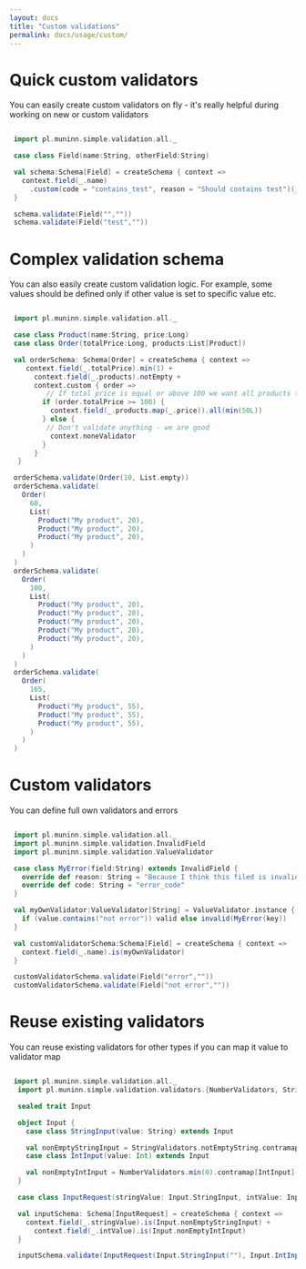 ```yaml
---
layout: docs
title: "Custom validations"
permalink: docs/usage/custom/
---
```

# Quick custom validators

You can easily create custom validators on fly - it's really helpful during working on new or custom validators
```scala mdoc

 import pl.muninn.simple.validation.all._

 case class Field(name:String, otherField:String)

 val schema:Schema[Field] = createSchema { context =>
   context.field(_.name)
     .custom(code = "contains_test", reason = "Should contains test")(_.contains("test"))
 }

 schema.validate(Field("",""))
 schema.validate(Field("test",""))


```

# Complex validation schema

You can also easily create custom validation logic. For example, some values should be defined only if other value is set to specific value etc.
```scala mdoc

 import pl.muninn.simple.validation.all._

 case class Product(name:String, price:Long)
 case class Order(totalPrice:Long, products:List[Product])

 val orderSchema: Schema[Order] = createSchema { context =>
    context.field(_.totalPrice).min(1) +
      context.field(_.products).notEmpty +
      context.custom { order =>
         // If total price is equal or above 100 we want all products to be at least 50
        if (order.totalPrice >= 100) {
          context.field(_.products.map(_.price)).all(min(50L))
        } else {
         // Don't validate anything - we are good
          context.noneValidator
        }
      }
  }

 orderSchema.validate(Order(10, List.empty))
 orderSchema.validate(
   Order(
     60,
     List(
       Product("My product", 20),
       Product("My product", 20),
       Product("My product", 20),
     )
   )
 )
 orderSchema.validate(
   Order(
     100,
     List(
       Product("My product", 20),
       Product("My product", 20),
       Product("My product", 20),
       Product("My product", 20),
       Product("My product", 20),
     )
   )
 )
 orderSchema.validate(
   Order(
     165,
     List(
       Product("My product", 55),
       Product("My product", 55),
       Product("My product", 55),
     )
   )
 )


```

# Custom validators

You can define full own validators and errors
```scala mdoc

 import pl.muninn.simple.validation.all._
 import pl.muninn.simple.validation.InvalidField
 import pl.muninn.simple.validation.ValueValidator

 case class MyError(field:String) extends InvalidField {
   override def reason: String = "Because I think this filed is invalid"
   override def code: String = "error_code"
 }

 val myOwnValidator:ValueValidator[String] = ValueValidator.instance { case (key, value) =>
   if (value.contains("not error")) valid else invalid(MyError(key))
 }

 val customValidatorSchema:Schema[Field] = createSchema { context =>
   context.field(_.name).is(myOwnValidator)
 }

 customValidatorSchema.validate(Field("error",""))
 customValidatorSchema.validate(Field("not error",""))


```

# Reuse existing validators

You can reuse existing validators for other types if you can map it value to validator map
```scala mdoc

 import pl.muninn.simple.validation.all._
  import pl.muninn.simple.validation.validators.{NumberValidators, StringValidators}

  sealed trait Input

  object Input {
    case class StringInput(value: String) extends Input

    val nonEmptyStringInput = StringValidators.notEmptyString.contramap[StringInput](_.value)
    case class IntInput(value: Int) extends Input

    val nonEmptyIntInput = NumberValidators.min(0).contramap[IntInput](_.value)
  }

  case class InputRequest(stringValue: Input.StringInput, intValue: Input.IntInput)

  val inputSchema: Schema[InputRequest] = createSchema { context =>
    context.field(_.stringValue).is(Input.nonEmptyStringInput) +
      context.field(_.intValue).is(Input.nonEmptyIntInput)
  }

  inputSchema.validate(InputRequest(Input.StringInput(""), Input.IntInput(0)))


```
